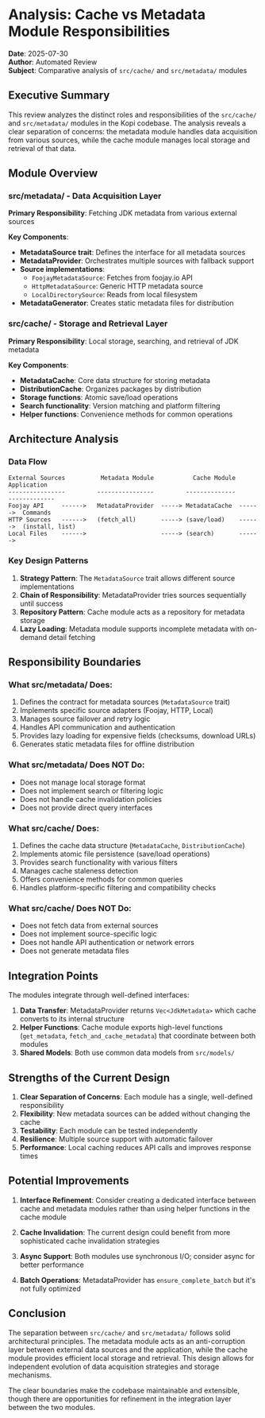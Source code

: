 # Analysis: Cache vs Metadata Module Responsibilities

**Date**: 2025-07-30  
**Author**: Automated Review  
**Subject**: Comparative analysis of `src/cache/` and `src/metadata/` modules

## Executive Summary

This review analyzes the distinct roles and responsibilities of the `src/cache/` and `src/metadata/` modules in the Kopi codebase. The analysis reveals a clear separation of concerns: the metadata module handles data acquisition from various sources, while the cache module manages local storage and retrieval of that data.

## Module Overview

### src/metadata/ - Data Acquisition Layer

**Primary Responsibility**: Fetching JDK metadata from various external sources

**Key Components**:

- **MetadataSource trait**: Defines the interface for all metadata sources
- **MetadataProvider**: Orchestrates multiple sources with fallback support
- **Source implementations**:
  - `FoojayMetadataSource`: Fetches from foojay.io API
  - `HttpMetadataSource`: Generic HTTP metadata source
  - `LocalDirectorySource`: Reads from local filesystem
- **MetadataGenerator**: Creates static metadata files for distribution

### src/cache/ - Storage and Retrieval Layer

**Primary Responsibility**: Local storage, searching, and retrieval of JDK metadata

**Key Components**:

- **MetadataCache**: Core data structure for storing metadata
- **DistributionCache**: Organizes packages by distribution
- **Storage functions**: Atomic save/load operations
- **Search functionality**: Version matching and platform filtering
- **Helper functions**: Convenience methods for common operations

## Architecture Analysis

### Data Flow

```
External Sources          Metadata Module           Cache Module            Application
----------------         ----------------         --------------          -------------
Foojay API     ------>   MetadataProvider  -----> MetadataCache  ------>  Commands
HTTP Sources   ------>   (fetch_all)       -----> (save/load)    ------>  (install, list)
Local Files    ------>                     -----> (search)       ------>
```

### Key Design Patterns

1. **Strategy Pattern**: The `MetadataSource` trait allows different source implementations
2. **Chain of Responsibility**: MetadataProvider tries sources sequentially until success
3. **Repository Pattern**: Cache module acts as a repository for metadata storage
4. **Lazy Loading**: Metadata module supports incomplete metadata with on-demand detail fetching

## Responsibility Boundaries

### What src/metadata/ Does:

1. Defines the contract for metadata sources (`MetadataSource` trait)
2. Implements specific source adapters (Foojay, HTTP, Local)
3. Manages source failover and retry logic
4. Handles API communication and authentication
5. Provides lazy loading for expensive fields (checksums, download URLs)
6. Generates static metadata files for offline distribution

### What src/metadata/ Does NOT Do:

- Does not manage local storage format
- Does not implement search or filtering logic
- Does not handle cache invalidation policies
- Does not provide direct query interfaces

### What src/cache/ Does:

1. Defines the cache data structure (`MetadataCache`, `DistributionCache`)
2. Implements atomic file persistence (save/load operations)
3. Provides search functionality with various filters
4. Manages cache staleness detection
5. Offers convenience methods for common queries
6. Handles platform-specific filtering and compatibility checks

### What src/cache/ Does NOT Do:

- Does not fetch data from external sources
- Does not implement source-specific logic
- Does not handle API authentication or network errors
- Does not generate metadata files

## Integration Points

The modules integrate through well-defined interfaces:

1. **Data Transfer**: MetadataProvider returns `Vec<JdkMetadata>` which cache converts to its internal structure
2. **Helper Functions**: Cache module exports high-level functions (`get_metadata`, `fetch_and_cache_metadata`) that coordinate between both modules
3. **Shared Models**: Both use common data models from `src/models/`

## Strengths of the Current Design

1. **Clear Separation of Concerns**: Each module has a single, well-defined responsibility
2. **Flexibility**: New metadata sources can be added without changing the cache
3. **Testability**: Each module can be tested independently
4. **Resilience**: Multiple source support with automatic failover
5. **Performance**: Local caching reduces API calls and improves response times

## Potential Improvements

1. **Interface Refinement**: Consider creating a dedicated interface between cache and metadata modules rather than using helper functions in the cache module

2. **Cache Invalidation**: The current design could benefit from more sophisticated cache invalidation strategies

3. **Async Support**: Both modules use synchronous I/O; consider async for better performance

4. **Batch Operations**: MetadataProvider has `ensure_complete_batch` but it's not fully optimized

## Conclusion

The separation between `src/cache/` and `src/metadata/` follows solid architectural principles. The metadata module acts as an anti-corruption layer between external data sources and the application, while the cache module provides efficient local storage and retrieval. This design allows for independent evolution of data acquisition strategies and storage mechanisms.

The clear boundaries make the codebase maintainable and extensible, though there are opportunities for refinement in the integration layer between the two modules.

